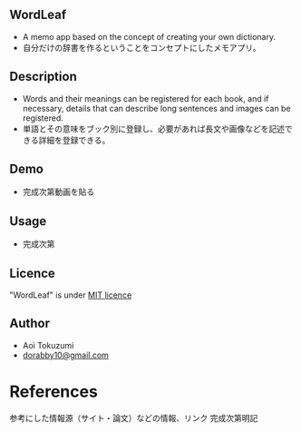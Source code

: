 ## WordLeaf
* A memo app based on the concept of creating your own dictionary.
* 自分だけの辞書を作るということをコンセプトにしたメモアプリ。


## Description
* Words and their meanings can be registered for each book, and if necessary, details that can describe long sentences and images can be registered.
* 単語とその意味をブック別に登録し、必要があれば長文や画像などを記述できる詳細を登録できる。

## Demo
* 完成次第動画を貼る

## Usage
* 完成次第

## Licence

"WordLeaf" is under  [MIT licence](https://github.com/dorabby/wordleaf.git)

## Author
* Aoi Tokuzumi
* dorabby10@gmail.com

# References
参考にした情報源（サイト・論文）などの情報、リンク
完成次第明記
